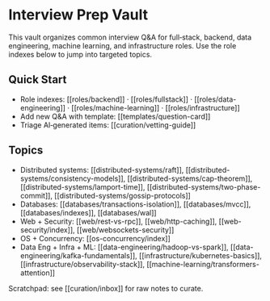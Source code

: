 # Interview Prep Vault

This vault organizes common interview Q&A for full‑stack, backend, data engineering, machine learning, and infrastructure roles. Use the role indexes below to jump into targeted topics.

## Quick Start
- Role indexes: [[roles/backend]] · [[roles/fullstack]] · [[roles/data-engineering]] · [[roles/machine-learning]] · [[roles/infrastructure]]
- Add new Q&A with template: [[templates/question-card]]
- Triage AI‑generated items: [[curation/vetting-guide]]

## Topics
- Distributed systems: [[distributed-systems/raft]], [[distributed-systems/consistency-models]], [[distributed-systems/cap-theorem]], [[distributed-systems/lamport-time]], [[distributed-systems/two-phase-commit]], [[distributed-systems/gossip-protocols]]
- Databases: [[databases/transactions-isolation]], [[databases/mvcc]], [[databases/indexes]], [[databases/wal]]
- Web + Security: [[web/rest-vs-rpc]], [[web/http-caching]], [[web-security/index]], [[web/websockets-security]]
- OS + Concurrency: [[os-concurrency/index]]
- Data Eng + Infra + ML: [[data-engineering/hadoop-vs-spark]], [[data-engineering/kafka-fundamentals]], [[infrastructure/kubernetes-basics]], [[infrastructure/observability-stack]], [[machine-learning/transformers-attention]]

Scratchpad: see [[curation/inbox]] for raw notes to curate.
